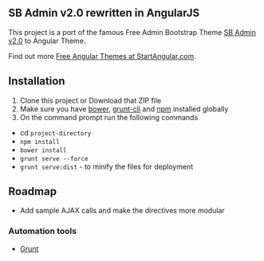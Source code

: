 ## SB Admin v2.0 rewritten in AngularJS
This project is a port of the famous Free Admin Bootstrap Theme [SB Admin v2.0](http://startbootstrap.com/template-overviews/sb-admin-2/) to Angular Theme.

Find out more [Free Angular Themes at StartAngular.com](http://www.startangular.com/).

## Installation
1. Clone this project or Download that ZIP file
2. Make sure you have [bower](http://bower.io/), [grunt-cli](https://www.npmjs.com/package/grunt-cli) and  [npm](https://www.npmjs.org/) installed globally
3. On the command prompt run the following commands
- cd `project-directory`
- `npm install`
- `bower install`
- `grunt serve --force`
- `grunt serve:dist` - to minify the files for deployment

## Roadmap

- Add sample AJAX calls and make the directives more modular

### Automation tools

- [Grunt](http://gruntjs.com/)
